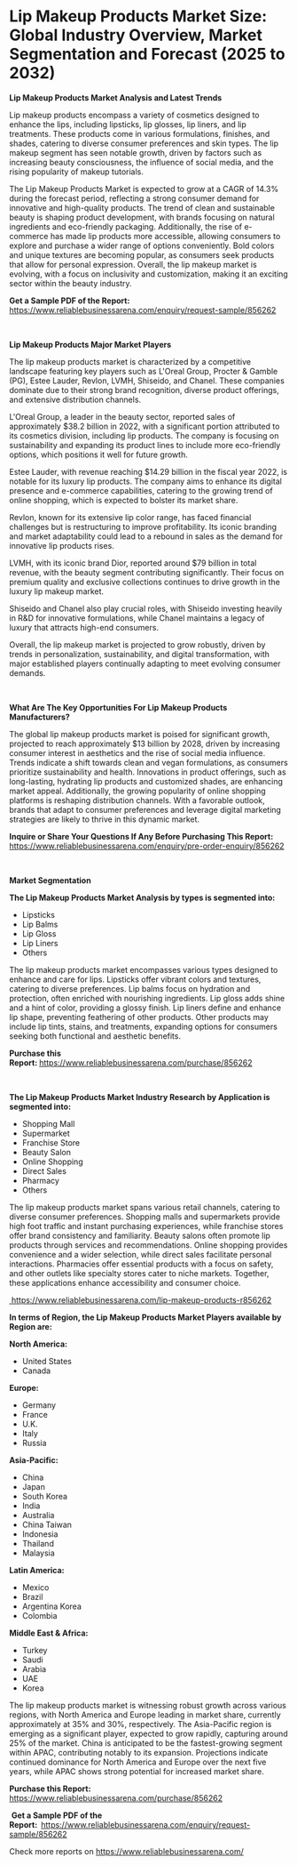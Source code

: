 <p><h1>Lip Makeup Products Market Size: Global Industry Overview, Market Segmentation and Forecast (2025 to 2032)</h1></p><p><strong>Lip Makeup Products Market Analysis and Latest Trends</strong></p>
<p><p>Lip makeup products encompass a variety of cosmetics designed to enhance the lips, including lipsticks, lip glosses, lip liners, and lip treatments. These products come in various formulations, finishes, and shades, catering to diverse consumer preferences and skin types. The lip makeup segment has seen notable growth, driven by factors such as increasing beauty consciousness, the influence of social media, and the rising popularity of makeup tutorials.</p><p>The Lip Makeup Products Market is expected to grow at a CAGR of 14.3% during the forecast period, reflecting a strong consumer demand for innovative and high-quality products. The trend of clean and sustainable beauty is shaping product development, with brands focusing on natural ingredients and eco-friendly packaging. Additionally, the rise of e-commerce has made lip products more accessible, allowing consumers to explore and purchase a wider range of options conveniently. Bold colors and unique textures are becoming popular, as consumers seek products that allow for personal expression. Overall, the lip makeup market is evolving, with a focus on inclusivity and customization, making it an exciting sector within the beauty industry.</p></p>
<p><strong>Get a Sample PDF of the Report:&nbsp;</strong> <a href="https://www.reliablebusinessarena.com/enquiry/request-sample/856262?utm_campaign=2488&utm_medium=2&utm_source=Github&utm_content=ia&utm_term=08032025&utm_id=lip-makeup-products">https://www.reliablebusinessarena.com/enquiry/request-sample/856262</a></p>
<p>&nbsp;</p>
<p><strong>Lip Makeup Products Major Market Players</strong></p>
<p><p>The lip makeup products market is characterized by a competitive landscape featuring key players such as L'Oreal Group, Procter & Gamble (PG), Estee Lauder, Revlon, LVMH, Shiseido, and Chanel. These companies dominate due to their strong brand recognition, diverse product offerings, and extensive distribution channels.</p><p>L'Oreal Group, a leader in the beauty sector, reported sales of approximately $38.2 billion in 2022, with a significant portion attributed to its cosmetics division, including lip products. The company is focusing on sustainability and expanding its product lines to include more eco-friendly options, which positions it well for future growth.</p><p>Estee Lauder, with revenue reaching $14.29 billion in the fiscal year 2022, is notable for its luxury lip products. The company aims to enhance its digital presence and e-commerce capabilities, catering to the growing trend of online shopping, which is expected to bolster its market share.</p><p>Revlon, known for its extensive lip color range, has faced financial challenges but is restructuring to improve profitability. Its iconic branding and market adaptability could lead to a rebound in sales as the demand for innovative lip products rises.</p><p>LVMH, with its iconic brand Dior, reported around $79 billion in total revenue, with the beauty segment contributing significantly. Their focus on premium quality and exclusive collections continues to drive growth in the luxury lip makeup market.</p><p>Shiseido and Chanel also play crucial roles, with Shiseido investing heavily in R&D for innovative formulations, while Chanel maintains a legacy of luxury that attracts high-end consumers.</p><p>Overall, the lip makeup market is projected to grow robustly, driven by trends in personalization, sustainability, and digital transformation, with major established players continually adapting to meet evolving consumer demands.</p></p>
<p>&nbsp;</p>
<p><strong>What Are The Key Opportunities For Lip Makeup Products Manufacturers?</strong></p>
<p><p>The global lip makeup products market is poised for significant growth, projected to reach approximately $13 billion by 2028, driven by increasing consumer interest in aesthetics and the rise of social media influence. Trends indicate a shift towards clean and vegan formulations, as consumers prioritize sustainability and health. Innovations in product offerings, such as long-lasting, hydrating lip products and customized shades, are enhancing market appeal. Additionally, the growing popularity of online shopping platforms is reshaping distribution channels. With a favorable outlook, brands that adapt to consumer preferences and leverage digital marketing strategies are likely to thrive in this dynamic market.</p></p>
<p><strong>Inquire or Share Your Questions If Any Before Purchasing This Report:</strong> <a href="https://www.reliablebusinessarena.com/enquiry/pre-order-enquiry/856262?utm_campaign=2488&utm_medium=2&utm_source=Github&utm_content=ia&utm_term=08032025&utm_id=lip-makeup-products">https://www.reliablebusinessarena.com/enquiry/pre-order-enquiry/856262</a></p>
<p>&nbsp;</p>
<p><strong>Market Segmentation</strong></p>
<p><strong>The Lip Makeup Products Market Analysis by types is segmented into:</strong></p>
<p><ul><li>Lipsticks</li><li>Lip Balms</li><li>Lip Gloss</li><li>Lip Liners</li><li>Others</li></ul></p>
<p><p>The lip makeup products market encompasses various types designed to enhance and care for lips. Lipsticks offer vibrant colors and textures, catering to diverse preferences. Lip balms focus on hydration and protection, often enriched with nourishing ingredients. Lip gloss adds shine and a hint of color, providing a glossy finish. Lip liners define and enhance lip shape, preventing feathering of other products. Other products may include lip tints, stains, and treatments, expanding options for consumers seeking both functional and aesthetic benefits.</p></p>
<p><strong>Purchase this Report:&nbsp;</strong><a href="https://www.reliablebusinessarena.com/purchase/856262?utm_campaign=2488&utm_medium=2&utm_source=Github&utm_content=ia&utm_term=08032025&utm_id=lip-makeup-products">https://www.reliablebusinessarena.com/purchase/856262</a></p>
<p>&nbsp;</p>
<p><strong>The Lip Makeup Products Market Industry Research by Application is segmented into:</strong></p>
<p><ul><li>Shopping Mall</li><li>Supermarket</li><li>Franchise Store</li><li>Beauty Salon</li><li>Online Shopping</li><li>Direct Sales</li><li>Pharmacy</li><li>Others</li></ul></p>
<p><p>The lip makeup products market spans various retail channels, catering to diverse consumer preferences. Shopping malls and supermarkets provide high foot traffic and instant purchasing experiences, while franchise stores offer brand consistency and familiarity. Beauty salons often promote lip products through services and recommendations. Online shopping provides convenience and a wider selection, while direct sales facilitate personal interactions. Pharmacies offer essential products with a focus on safety, and other outlets like specialty stores cater to niche markets. Together, these applications enhance accessibility and consumer choice.</p></p>
<p><a href="https://www.reliablebusinessarena.com/lip-makeup-products-r856262?utm_campaign=2488&utm_medium=2&utm_source=Github&utm_content=ia&utm_term=08032025&utm_id=lip-makeup-products">&nbsp;https://www.reliablebusinessarena.com/lip-makeup-products-r856262</a></p>
<p><strong>In terms of Region, the Lip Makeup Products Market Players available by Region are:</strong></p>
<p>
    <p> <strong> North America: </strong>
        <ul>
            <li>United States</li>
            <li>Canada</li>
        </ul>
        </p> 
    <p> <strong> Europe: </strong>
        <ul>
            <li>Germany</li>
            <li>France</li>
            <li>U.K.</li>
            <li>Italy</li>
            <li>Russia</li>
        </ul>
        </p> 
    <p> <strong> Asia-Pacific: </strong>
        <ul>
            <li>China</li>
            <li>Japan</li>
            <li>South Korea</li>
            <li>India</li>
            <li>Australia</li>
            <li>China Taiwan</li>
            <li>Indonesia</li>
            <li>Thailand</li>
            <li>Malaysia</li>
        </ul>
        </p> 
    <p> <strong> Latin America: </strong>
        <ul>
            <li>Mexico</li>
            <li>Brazil</li>
            <li>Argentina Korea</li>
            <li>Colombia</li>
        </ul>
        </p> 
    <p> <strong> Middle East & Africa: </strong>
        <ul>
            <li>Turkey</li>
            <li>Saudi</li>
            <li>Arabia</li>
            <li>UAE</li>
            <li>Korea</li>
        </ul>
    </p>
    </p>
<p><p>The lip makeup products market is witnessing robust growth across various regions, with North America and Europe leading in market share, currently approximately at 35% and 30%, respectively. The Asia-Pacific region is emerging as a significant player, expected to grow rapidly, capturing around 25% of the market. China is anticipated to be the fastest-growing segment within APAC, contributing notably to its expansion. Projections indicate continued dominance for North America and Europe over the next five years, while APAC shows strong potential for increased market share.</p></p>
<p><strong>Purchase this Report: </strong><a href="https://www.reliablebusinessarena.com/purchase/856262?utm_campaign=2488&utm_medium=2&utm_source=Github&utm_content=ia&utm_term=08032025&utm_id=lip-makeup-products">https://www.reliablebusinessarena.com/purchase/856262</a></p>
<p>&nbsp;<strong>Get a Sample PDF of the Report:&nbsp;&nbsp;</strong><a href="https://www.reliablebusinessarena.com/enquiry/request-sample/856262?utm_campaign=2488&utm_medium=2&utm_source=Github&utm_content=ia&utm_term=08032025&utm_id=lip-makeup-products">https://www.reliablebusinessarena.com/enquiry/request-sample/856262</a></p>
<p><strong></strong></p>
<p>Check more reports on <a href="https://www.reliablebusinessarena.com/?utm_campaign=2488&utm_medium=2&utm_source=Github&utm_content=ia&utm_term=08032025&utm_id=lip-makeup-products">https://www.reliablebusinessarena.com/</a></p>